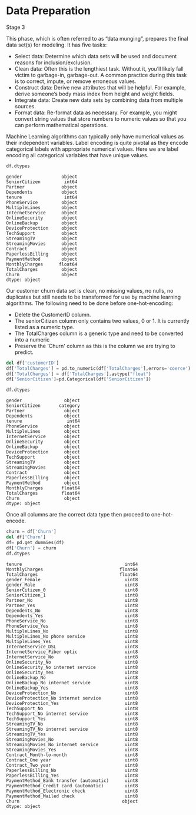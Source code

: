 # Data Preparation

Stage 3

This phase, which is often referred to as “data munging”, prepares the final
data set(s) for modeling. It has five tasks:

* Select data: Determine which data sets will be used and document reasons for
  inclusion/exclusion.
* Clean data: Often this is the lengthiest task. Without it, you’ll likely fall
  victim to garbage-in, garbage-out. A common practice during this task is to
  correct, impute, or remove erroneous values.
* Construct data: Derive new attributes that will be helpful. For example,
  derive someone’s body mass index from height and weight fields.
* Integrate data: Create new data sets by combining data from multiple sources.
* Format data: Re-format data as necessary. For example, you might convert
  string values that store numbers to numeric values so that you can perform
  mathematical operations.

Machine Learning algorithms can typically only have numerical values as their
independent variables. Label encoding is quite pivotal as they encode
categorical labels with appropriate numerical values.  Here we are label
encoding all categorical variables that have unique values.

```python
df.dtypes
```




    gender               object
    SeniorCitizen         int64
    Partner              object
    Dependents           object
    tenure                int64
    PhoneService         object
    MultipleLines        object
    InternetService      object
    OnlineSecurity       object
    OnlineBackup         object
    DeviceProtection     object
    TechSupport          object
    StreamingTV          object
    StreamingMovies      object
    Contract             object
    PaperlessBilling     object
    PaymentMethod        object
    MonthlyCharges      float64
    TotalCharges         object
    Churn                object
    dtype: object


Our customer churn data set is clean, no missing values, no nulls, no duplicates
but still needs to be transformed for use by machine learning algorithms. The
following need to be done before one-hot-encoding:

* Delete the CustomerID column.
* The seniorCitizen column only contains two values, 0 or 1.  It is currently
  listed as a numeric type.
* The TotalCharges column is a generic type and need to be converted into a
  numeric
* Preserve the 'Churn' column as this is the column we are trying to predict.


```python
del df['customerID']
df['TotalCharges'] = pd.to_numeric(df['TotalCharges'],errors='coerce')
df['TotalCharges'] = df['TotalCharges'].astype("float")
df['SeniorCitizen']=pd.Categorical(df['SeniorCitizen'])

df.dtypes
```


    gender                object
    SeniorCitizen       category
    Partner               object
    Dependents            object
    tenure                 int64
    PhoneService          object
    MultipleLines         object
    InternetService       object
    OnlineSecurity        object
    OnlineBackup          object
    DeviceProtection      object
    TechSupport           object
    StreamingTV           object
    StreamingMovies       object
    Contract              object
    PaperlessBilling      object
    PaymentMethod         object
    MonthlyCharges       float64
    TotalCharges         float64
    Churn                 object
    dtype: object



Once all columns are the correct data type then proceed to one-hot-encode.

```python
churn = df['Churn']
del df['Churn']
df= pd.get_dummies(df)
df['Churn'] = churn
df.dtypes
```




    tenure                                       int64
    MonthlyCharges                             float64
    TotalCharges                               float64
    gender_Female                                uint8
    gender_Male                                  uint8
    SeniorCitizen_0                              uint8
    SeniorCitizen_1                              uint8
    Partner_No                                   uint8
    Partner_Yes                                  uint8
    Dependents_No                                uint8
    Dependents_Yes                               uint8
    PhoneService_No                              uint8
    PhoneService_Yes                             uint8
    MultipleLines_No                             uint8
    MultipleLines_No phone service               uint8
    MultipleLines_Yes                            uint8
    InternetService_DSL                          uint8
    InternetService_Fiber optic                  uint8
    InternetService_No                           uint8
    OnlineSecurity_No                            uint8
    OnlineSecurity_No internet service           uint8
    OnlineSecurity_Yes                           uint8
    OnlineBackup_No                              uint8
    OnlineBackup_No internet service             uint8
    OnlineBackup_Yes                             uint8
    DeviceProtection_No                          uint8
    DeviceProtection_No internet service         uint8
    DeviceProtection_Yes                         uint8
    TechSupport_No                               uint8
    TechSupport_No internet service              uint8
    TechSupport_Yes                              uint8
    StreamingTV_No                               uint8
    StreamingTV_No internet service              uint8
    StreamingTV_Yes                              uint8
    StreamingMovies_No                           uint8
    StreamingMovies_No internet service          uint8
    StreamingMovies_Yes                          uint8
    Contract_Month-to-month                      uint8
    Contract_One year                            uint8
    Contract_Two year                            uint8
    PaperlessBilling_No                          uint8
    PaperlessBilling_Yes                         uint8
    PaymentMethod_Bank transfer (automatic)      uint8
    PaymentMethod_Credit card (automatic)        uint8
    PaymentMethod_Electronic check               uint8
    PaymentMethod_Mailed check                   uint8
    Churn                                       object
    dtype: object


